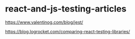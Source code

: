 # react-and-js-testing-articles

https://www.valentinog.com/blog/jest/

https://blog.logrocket.com/comparing-react-testing-libraries/
